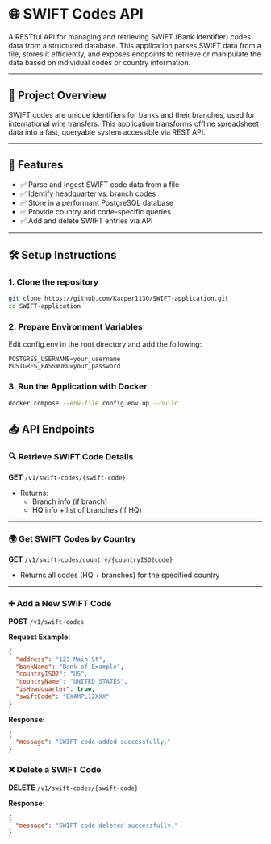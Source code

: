 # 🌐 SWIFT Codes API

A RESTful API for managing and retrieving SWIFT (Bank Identifier) codes data from a structured database. This application parses SWIFT data from a file, stores it efficiently, and exposes endpoints to retrieve or manipulate the data based on individual codes or country information.

---

## 📌 Project Overview

SWIFT codes are unique identifiers for banks and their branches, used for international wire transfers. This application transforms offline spreadsheet data into a fast, queryable system accessible via REST API.

---

## 🚀 Features

- ✅ Parse and ingest SWIFT code data from a file  
- ✅ Identify headquarter vs. branch codes  
- ✅ Store in a performant PostgreSQL database  
- ✅ Provide country and code-specific queries  
- ✅ Add and delete SWIFT entries via API  

---

## 🛠️ Setup Instructions

### 1. **Clone the repository**

```bash
git clone https://github.com/Kacper1130/SWIFT-application.git
cd SWIFT-application
```

### 2. **Prepare Environment Variables**
Edit config.env in the root directory and add the following:
```env
POSTGRES_USERNAME=your_username
POSTGRES_PASSWORD=your_password
```

### 3. **Run the Application with Docker**
```bash
docker compose --env-file config.env up --build
```

## 📥 API Endpoints

### 🔍 Retrieve SWIFT Code Details

**GET** `/v1/swift-codes/{swift-code}`

- Returns:
  - Branch info (if branch)
  - HQ info + list of branches (if HQ)

---

### 🌍 Get SWIFT Codes by Country

**GET** `/v1/swift-codes/country/{countryISO2code}`

- Returns all codes (HQ + branches) for the specified country

---

### ➕ Add a New SWIFT Code

**POST** `/v1/swift-codes`

**Request Example:**

```json
{
  "address": "123 Main St",
  "bankName": "Bank of Example",
  "countryISO2": "US",
  "countryName": "UNITED STATES",
  "isHeadquarter": true,
  "swiftCode": "EXAMPL12XXX"
}
```

**Response:**
```json
{
  "message": "SWIFT code added successfully."
}
```

### ❌ Delete a SWIFT Code

**DELETE** `/v1/swift-codes/{swift-code}`

**Response:**
```json
{
  "message": "SWIFT code deleted successfully."
}
```
